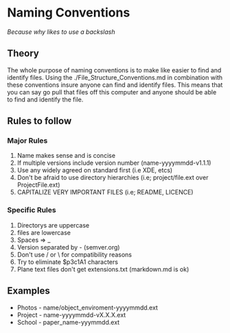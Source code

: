 # Naming Conventions
*Because why likes to use a backslash*
## Theory
The whole purpose of naming conventions is to make like easier to find and identify files. Using the ./File_Structure_Conventions.md in combination with these conventions insure anyone can find and identify files. This means that you can say go pull that files off this computer and anyone should be able to find and identify the file. 
## Rules to follow
### Major Rules
1. Name makes sense and is concise
2. If multiple versions include version number (name-yyyymmdd-v1.1.1)
3. Use any widely agreed on standard first (i.e XDE, etcs)
4. Don't be afraid to use directory hierarchies (i.e; project/file.ext over ProjectFile.ext)
5. CAPITALIZE VERY IMPORTANT FILES (i.e; README, LICENCE)

### Specific Rules
1. Directorys are uppercase
2. files are lowercase
3. Spaces => _
4. Version separated by - (semver.org)
5. Don't use / or \ for compatibility reasons
6. Try to eliminate $p3c1A1 characters
7. Plane text files don't get extensions.txt (markdown.md is ok)

## Examples
* Photos - name/object_enviroment-yyyymmdd.ext
* Project - name-yyyymmdd-vX.X.X.ext
* School - paper_name-yyymmdd.ext




